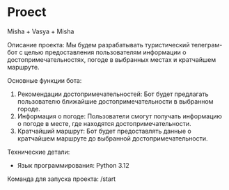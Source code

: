 # Proect
Misha + Vasya + Misha

Описание проекта:
Мы будем разрабатывать туристический телеграм-бот с целью предоставления пользователям информации о достопримечательностях, погоде в выбранных местах и кратчайшем маршруте. 

Основные функции бота:
1. Рекомендации достопримечательностей: Бот будет предлагать пользователю ближайшие достопримечательности в выбранном городе.
2. Информация о погоде: Пользователи смогут получать информацию о погоде в месте, где находятся достопримечательности.
3. Кратчайший маршрут: Бот будет предоставлять данные о кратчайшем маршруте до выбранной достопримечательности.

Технические детали:
- Язык программирования: Python 3.12

Команда для запуска проекта:
/start
